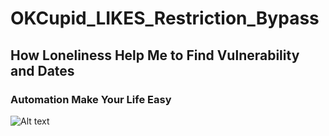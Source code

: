 # OKCupid_LIKES_Restriction_Bypass
## How Loneliness Help Me to Find Vulnerability and Dates

### Automation Make Your Life Easy

![Alt text](https://raw.githubusercontent.com/crazywifi/OKCupid_LIKES_Restriction_Bypass/master/poc.PNG)
